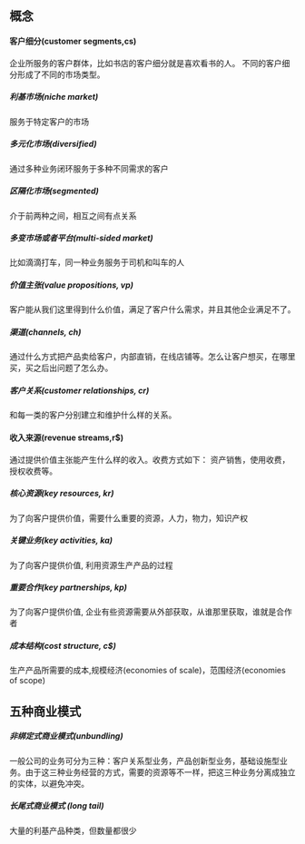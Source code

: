 
## 概念

#### 客户细分(customer segments,cs)
企业所服务的客户群体，比如书店的客户细分就是喜欢看书的人。
不同的客户细分形成了不同的市场类型。
##### 利基市场(niche market)
服务于特定客户的市场

##### 多元化市场(diversified)
通过多种业务闭环服务于多种不同需求的客户

##### 区隔化市场(segmented)
介于前两种之间，相互之间有点关系

##### 多变市场或者平台(multi-sided market)
比如滴滴打车，同一种业务服务于司机和叫车的人

##### 价值主张(value propositions, vp)
客户能从我们这里得到什么价值，满足了客户什么需求，并且其他企业满足不了。

##### 渠道(channels, ch)
通过什么方式把产品卖给客户，内部直销，在线店铺等。怎么让客户想买，在哪里买，买之后出问题了怎么办。

##### 客户关系(customer relationships, cr)
和每一类的客户分别建立和维护什么样的关系。

#### 收入来源(revenue streams,r$)
通过提供价值主张能产生什么样的收入。收费方式如下：
资产销售，使用收费，授权收费等。

##### 核心资源(key resources, kr)
为了向客户提供价值，需要什么重要的资源，人力，物力，知识产权

##### 关键业务(key activities, ka)
为了向客户提供价值, 利用资源生产产品的过程

##### 重要合作(key partnerships, kp)
为了向客户提供价值, 企业有些资源需要从外部获取，从谁那里获取，谁就是合作者

##### 成本结构(cost structure, c$)
生产产品所需要的成本,规模经济(economies of scale)，范围经济(economies of scope)

## 五种商业模式

##### 非绑定式商业模式(unbundling)
一般公司的业务可分为三种：客户关系型业务，产品创新型业务，基础设施型业务。由于这三种业务经营的方式，需要的资源等不一样，把这三种业务分离成独立的实体，以避免冲突。

##### 长尾式商业模式 (long tail)
大量的利基产品种类，但数量都很少
